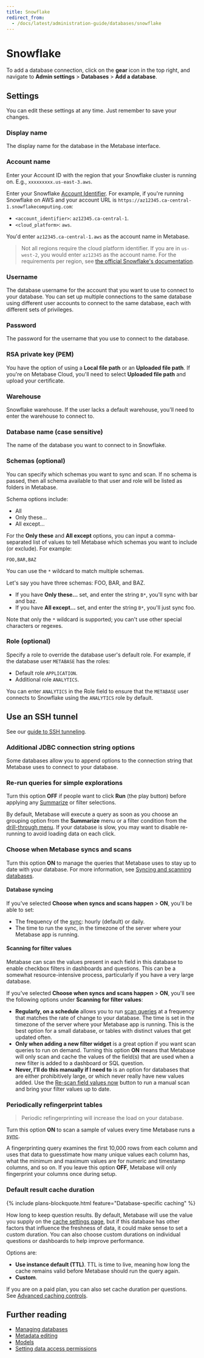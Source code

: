 ```yaml
---
title: Snowflake
redirect_from:
  - /docs/latest/administration-guide/databases/snowflake
---
```


# Snowflake

To add a database connection, click on the **gear** icon in the top right, and navigate to **Admin settings** > **Databases** > **Add a database**.

## Settings

You can edit these settings at any time. Just remember to save your changes.

### Display name

The display name for the database in the Metabase interface.

### Account name

Enter your Account ID with the region that your Snowflake cluster is running on. E.g., `xxxxxxxxx.us-east-3.aws`.

Enter your Snowflake [Account Identifier](https://docs.snowflake.com/en/user-guide/admin-account-identifier.html). For example, if you're running Snowflake on AWS and your account URL is `https://az12345.ca-central-1.snowflakecomputing.com`:
- `<account_identifier>`: `az12345.ca-central-1`.
- `<cloud_platform>`: `aws`.

You'd enter `az12345.ca-central-1.aws` as the account name in Metabase.

> Not all regions require the cloud platform identifier. If you are in `us-west-2`, you would enter `az12345` as the account name. For the requirements per region, see [the official Snowflake's documentation](https://docs.snowflake.com/en/user-guide/admin-account-identifier.html#non-vps-account-locator-formats-by-cloud-platform-and-region).

### Username

The database username for the account that you want to use to connect to your database. You can set up multiple connections to the same database using different user accounts to connect to the same database, each with different sets of privileges.

### Password

The password for the username that you use to connect to the database.

### RSA private key (PEM)

You have the option of using a **Local file path** or an **Uploaded file path**. If you're on Metabase Cloud, you'll need to select **Uploaded file path** and upload your certificate.

### Warehouse

Snowflake warehouse. If the user lacks a default warehouse, you'll need to enter the warehouse to connect to.

### Database name (case sensitive)

The name of the database you want to connect to in Snowflake.

### Schemas (optional)

You can specify which schemas you want to sync and scan. If no schema is passed, then all schema available to that user and role will be listed as folders in Metabase.

Schema options include:

- All
- Only these...
- All except...

For the **Only these** and **All except** options, you can input a comma-separated list of values to tell Metabase which schemas you want to include (or exclude). For example:

```
FOO,BAR,BAZ
```

You can use the `*` wildcard to match multiple schemas.

Let's say you have three schemas: FOO, BAR, and BAZ.

- If you have **Only these...** set, and enter the string `B*`, you'll sync with bar and baz.
- If you have **All except...** set, and enter the string `B*`, you'll just sync foo.

Note that only the `*` wildcard is supported; you can't use other special characters or regexes.

### Role (optional)

Specify a role to override the database user's default role. For example, if the database user `METABASE` has the roles:
- Default role `APPLICATION`.
- Additional role `ANALYTICS`.

You can enter `ANALYTICS` in the Role field to ensure that the `METABASE` user connects to Snowflake using the `ANALYTICS` role by default.

## Use an SSH tunnel

See our [guide to SSH tunneling](../ssh-tunnel.md).

### Additional JDBC connection string options

Some databases allow you to append options to the connection string that Metabase uses to connect to your database.

### Re-run queries for simple explorations

Turn this option **OFF** if people want to click **Run** (the play button) before applying any [Summarize](../../questions/query-builder/introduction.md#grouping-your-metrics) or filter selections.

By default, Metabase will execute a query as soon as you choose an grouping option from the **Summarize** menu or a filter condition from the [drill-through menu](https://www.metabase.com/learn/questions/drill-through). If your database is slow, you may want to disable re-running to avoid loading data on each click.

### Choose when Metabase syncs and scans

Turn this option **ON** to manage the queries that Metabase uses to stay up to date with your database. For more information, see [Syncing and scanning databases](../sync-scan.md).

#### Database syncing

If you've selected **Choose when syncs and scans happen** > **ON**, you'll be able to set:

- The frequency of the [sync](../sync-scan.md#how-database-syncs-work): hourly (default) or daily.
- The time to run the sync, in the timezone of the server where your Metabase app is running.

#### Scanning for filter values

Metabase can scan the values present in each field in this database to enable checkbox filters in dashboards and questions. This can be a somewhat resource-intensive process, particularly if you have a very large database.

If you've selected **Choose when syncs and scans happen** > **ON**, you'll see the following options under **Scanning for filter values**:

- **Regularly, on a schedule** allows you to run [scan queries](../sync-scan.md#how-database-scans-work) at a frequency that matches the rate of change to your database. The time is set in the timezone of the server where your Metabase app is running. This is the best option for a small database, or tables with distinct values that get updated often.
- **Only when adding a new filter widget** is a great option if you want scan queries to run on demand. Turning this option **ON** means that Metabase will only scan and cache the values of the field(s) that are used when a new filter is added to a dashboard or SQL question.
- **Never, I'll do this manually if I need to** is an option for databases that are either prohibitively large, or which never really have new values added. Use the [Re-scan field values now](../sync-scan.md#manually-scanning-column-values) button to run a manual scan and bring your filter values up to date.

### Periodically refingerprint tables

> Periodic refingerprinting will increase the load on your database.

Turn this option **ON** to scan a sample of values every time Metabase runs a [sync](../sync-scan.md#how-database-syncs-work).

A fingerprinting query examines the first 10,000 rows from each column and uses that data to guesstimate how many unique values each column has, what the minimum and maximum values are for numeric and timestamp columns, and so on. If you leave this option **OFF**, Metabase will only fingerprint your columns once during setup.

### Default result cache duration

{% include plans-blockquote.html feature="Database-specific caching" %}

How long to keep question results. By default, Metabase will use the value you supply on the [cache settings page](../../configuring-metabase/caching.md), but if this database has other factors that influence the freshness of data, it could make sense to set a custom duration. You can also choose custom durations on individual questions or dashboards to help improve performance.

Options are:

- **Use instance default (TTL)**. TTL is time to live, meaning how long the cache remains valid before Metabase should run the query again.
- **Custom**.

If you are on a paid plan, you can also set cache duration per questions. See [Advanced caching controls](../../configuring-metabase/caching.md#advanced-caching-controls).

## Further reading

- [Managing databases](../../databases/connecting.md)
- [Metadata editing](../../data-modeling/metadata-editing.md)
- [Models](../../data-modeling/models.md)
- [Setting data access permissions](../../permissions/data.md)
